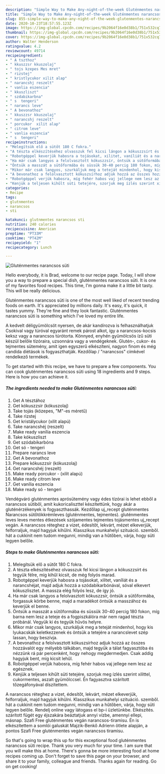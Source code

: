 ```yaml
---
description: "Simple Way to Make Any-night-of-the-week Gluténmentes narancsos süti"
title: "Simple Way to Make Any-night-of-the-week Gluténmentes narancsos süti"
slug: 855-simple-way-to-make-any-night-of-the-week-glutenmentes-narancsos-suti
date: 2020-10-23T18:57:55.123Z
image: https://img-global.cpcdn.com/recipes/9b2064f16e0d38b1/751x532cq70/glutenmentes-narancsos-suti-recept-foto.jpg
thumbnail: https://img-global.cpcdn.com/recipes/9b2064f16e0d38b1/751x532cq70/glutenmentes-narancsos-suti-recept-foto.jpg
cover: https://img-global.cpcdn.com/recipes/9b2064f16e0d38b1/751x532cq70/glutenmentes-narancsos-suti-recept-foto.jpg
author: Walter Henderson
ratingvalue: 4.2
reviewcount: 49714
recipeingredient:
- " A tszthoz"
- " kkuszzsr kkuszolaj"
- " tojs kzepes Mes mret"
- " rizstej"
- " kristlycukor xilit alap"
- " narancshj reszelt"
- " vanlia eszencia"
- " kkuszliszt"
- " szdabikarbna"
- " s  tengeri"
- " narancs leve"
- " A bevonathoz"
- " kkuszzsr kkuszolaj"
- " narancshj reszelt"
- " porcukor  xilit alap"
- " citrom leve"
- " vanlia eszencia"
- " s  tengeri"
recipeinstructions:
- "Melegítsük elő a sütőt 180 C fokra."
- "A tészta elkészítéséhez olvasszuk fel kicsi lángon a kókuszzsírt és tegyük félre, míg kihűl kicsit, de még folyós marad."
- "Robotgéppel keverjük habosra a tojásokat, xilitet, vaníliát és a narancshéjat, majd adjuk hozzá a szódabikarbónával, sóval elkevert kókuszlisztet. A massza elég folyós lesz, de így jó."
- "Ha már csak langyos a felolvasztott kókuszzsír, öntsük a sütőformába, forgassuk körbe benne, majd a maradékot öntsük a masszához és keverjük el benne."
- "Öntsük a masszát a sütőformába és süssük 30-40 percig 180 fokon, míg barna nem lesz a teteje és a fogpiszkálóra már nem ragad tészta próbánál. Vegyük ki és tegyük hűvös helyre."
- "Mikor már csak langyos, szurkáljuk meg a teteját mindenhol, hogy kis lyukacskák keletkezzenek és öntsük a tetejére a narancslevet szép lassan, hogy beszívja."
- "A bevonathoz a felolvasztott kókuszsírhoz adjuk hozzá az összes hozzávalót egy mélyebb tálkában, majd tegyük a tálat fagyasztóba és nézzünk rá pár percenként, hogy nehogy megdermedjen. Csak addig hagyjuk bent, míg kicsit lehűl."
- "Robotgéppel verjük habosra, míg fehér habos vaj jellege nem lesz az egésznek."
- "Kenjük a teljesen kihűlt süti tetejére, szorjuk meg ízlés szerint xilittel, cukormentes, aszalt gyümölccsel. Én fagyasztva szárított tőzegáfonyával díszítettem."
categories:
- Recipe
tags:
- glutnmentes
- narancsos
- sti

katakunci: glutnmentes narancsos sti 
nutrition: 240 calories
recipecuisine: American
preptime: "PT33M"
cooktime: "PT42M"
recipeyield: "1"
recipecategory: Lunch

---
```



![Gluténmentes narancsos süti](https://img-global.cpcdn.com/recipes/9b2064f16e0d38b1/751x532cq70/glutenmentes-narancsos-suti-recept-foto.jpg)

Hello everybody, it is Brad, welcome to our recipe page. Today, I will show you a way to prepare a special dish, gluténmentes narancsos süti. It is one of my favorites food recipes. This time, I'm gonna make it a little bit tasty. This will be really delicious.

Gluténmentes narancsos süti is one of the most well liked of recent trending foods on earth. It's appreciated by millions daily. It's easy, it's quick, it tastes yummy. They're fine and they look fantastic. Gluténmentes narancsos süti is something which I've loved my entire life.

A kedvelt déligyümölcsöt nyersen, de akár kandírozva is felhasználhatjuk Csokival vagy túróval egyaránt remek párost alkot, így a narancsos-kocsis keksz vagy a narancsos túrótorta. Könnyed, enyhén gyümölcsös ízű süti készül belőle tízóraira, uzsonnára vagy a vendégeknek. Glutén-, cukor- és tejmentes sütemény, amit igen egyszerű elkészíteni, nagyon finom és még candida diétások is fogyaszthatják. Kezdőlap / &#34;narancsos&#34; címkével rendelkező termékek.


To get started with this recipe, we have to prepare a few components. You can cook gluténmentes narancsos süti using 18 ingredients and 9 steps. Here is how you can achieve it.

<!--inarticleads1-->

##### The ingredients needed to make Gluténmentes narancsos süti:

1. Get  A tésztához
1. Get  kókuszzsír (kókuszolaj)
1. Take  tojás (közepes, &#34;M&#34;-es méretű)
1. Take  rizstej
1. Get  kristálycukor (xilit alapú)
1. Take  narancshéj (reszelt)
1. Make ready  vanília eszencia
1. Take  kókuszliszt
1. Get  szódabikarbóna
1. Get  só - tengeri
1. Prepare  narancs leve
1. Get  A bevonathoz
1. Prepare  kókuszzsír (kókuszolaj)
1. Get  narancshéj (reszelt)
1. Make ready  porcukor - (xilit alapú)
1. Make ready  citrom leve
1. Get  vanília eszencia
1. Make ready  só - tengeri


Vendégváró gluténmentes aprósütemény vagy édes tízórai is lehet ebből a narancsos sütiből, amit kukoricaliszttel készítettünk, hogy akár a gluténérzékenyek is fogyaszthassák. Kezdőlap uj_recept gluténmentes Narancsos sütőtökkrémleves (gluténmentes, tejmentes). gluténmentes leves leves mentes étkezések szójamentes tejmentes tojásmentes uj_recept vegán. A narancsos réteghez a vizet, édesítőt, lekvárt, mézet elkeverjük, felforraljuk, majd hagyjuk kihűlni. Klasszikus munkahelyi szituáció. szemből. hát a cukkinit nem tudom megunni, mindig van a hűtőben, várja, hogy süti legyen belőle. 

<!--inarticleads2-->

##### Steps to make Gluténmentes narancsos süti:

1. Melegítsük elő a sütőt 180 C fokra.
1. A tészta elkészítéséhez olvasszuk fel kicsi lángon a kókuszzsírt és tegyük félre, míg kihűl kicsit, de még folyós marad.
1. Robotgéppel keverjük habosra a tojásokat, xilitet, vaníliát és a narancshéjat, majd adjuk hozzá a szódabikarbónával, sóval elkevert kókuszlisztet. A massza elég folyós lesz, de így jó.
1. Ha már csak langyos a felolvasztott kókuszzsír, öntsük a sütőformába, forgassuk körbe benne, majd a maradékot öntsük a masszához és keverjük el benne.
1. Öntsük a masszát a sütőformába és süssük 30-40 percig 180 fokon, míg barna nem lesz a teteje és a fogpiszkálóra már nem ragad tészta próbánál. Vegyük ki és tegyük hűvös helyre.
1. Mikor már csak langyos, szurkáljuk meg a teteját mindenhol, hogy kis lyukacskák keletkezzenek és öntsük a tetejére a narancslevet szép lassan, hogy beszívja.
1. A bevonathoz a felolvasztott kókuszsírhoz adjuk hozzá az összes hozzávalót egy mélyebb tálkában, majd tegyük a tálat fagyasztóba és nézzünk rá pár percenként, hogy nehogy megdermedjen. Csak addig hagyjuk bent, míg kicsit lehűl.
1. Robotgéppel verjük habosra, míg fehér habos vaj jellege nem lesz az egésznek.
1. Kenjük a teljesen kihűlt süti tetejére, szorjuk meg ízlés szerint xilittel, cukormentes, aszalt gyümölccsel. Én fagyasztva szárított tőzegáfonyával díszítettem.


A narancsos réteghez a vizet, édesítőt, lekvárt, mézet elkeverjük, felforraljuk, majd hagyjuk kihűlni. Klasszikus munkahelyi szituáció. szemből. hát a cukkinit nem tudom megunni, mindig van a hűtőben, várja, hogy süti legyen belőle. Rendelj online vagy látogass el bp-i üzletünkbe. Elkészítés. szárított fügét egy éjszakára beáztatjuk annyi vízbe, amennyi ellepi, másnap. Szafi Free gluténmentes vegán narancsos-tiramisu. Én is elkészítettem a somlói galuskát Majzik-Benkő Adrienn ötlete alapján, a pontos Szafi Free gluténmentes vegán narancsos tiramisu. 

So that's going to wrap this up for this exceptional food gluténmentes narancsos süti recipe. Thank you very much for your time. I am sure that you will make this at home. There's gonna be more interesting food at home recipes coming up. Don't forget to save this page on your browser, and share it to your family, colleague and friends. Thanks again for reading. Go on get cooking!
